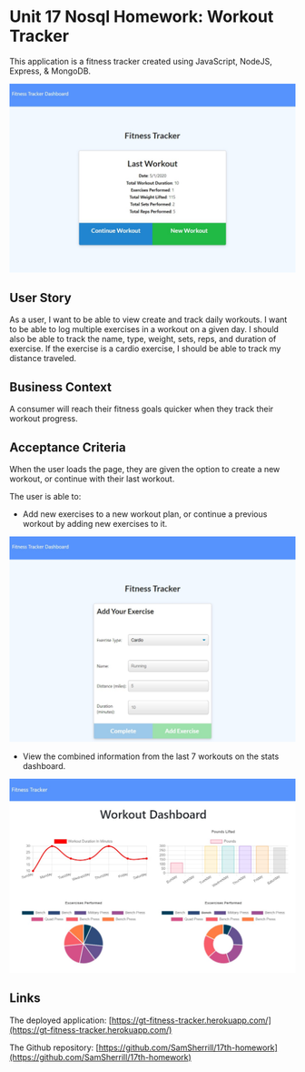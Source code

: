 # Unit 17 Nosql Homework: Workout Tracker

This application is a fitness tracker created using JavaScript, NodeJS, Express, & MongoDB.

![App Preview](./screenshots/app-home-page.jpg)

## User Story

As a user, I want to be able to view create and track daily workouts. I want to be able to log multiple exercises in a workout on a given day. I should also be able to track the name, type, weight, sets, reps, and duration of exercise. If the exercise is a cardio exercise, I should be able to track my distance traveled.

## Business Context

A consumer will reach their fitness goals quicker when they track their workout progress.

## Acceptance Criteria

When the user loads the page, they are given the option to create a new workout, or continue with their last workout.

The user is able to:

  * Add new exercises to a new workout plan, or continue a previous workout by adding new exercises to it.

  ![add-exercise](./screenshots/add-exercise.jpg)

  * View the combined information from the last 7 workouts on the stats dashboard.

  ![stats-dashboard](./screenshots/stats-dashboard.jpg)

## Links

The deployed application: [https://gt-fitness-tracker.herokuapp.com/](https://gt-fitness-tracker.herokuapp.com/)

The Github repository: [https://github.com/SamSherrill/17th-homework](https://github.com/SamSherrill/17th-homework)
